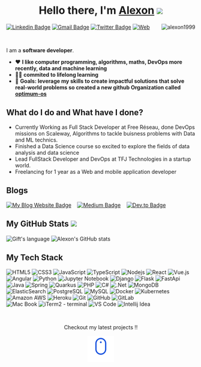 [website]: https://www.ualexon.com
[twitter]: https://twitter.com/jr_alexon
[linkedin]: https://www.linkedin.com/in/alexon-uthayakumar

# <center>Hello there, I'm [Alexon][website] <img src = "https://raw.githubusercontent.com/MartinHeinz/MartinHeinz/master/wave.gif" width = 30px></center>

[![Linkedin Badge](https://img.shields.io/badge/-alexon%20uthayakumar-blue?style=flat-square&logo=Linkedin&logoColor=white&link=https://www.linkedin.com/in/alexon-uthayakumar/)](https://www.linkedin.com/in/alexon-uthayakumar/)
[![Gmail Badge](https://img.shields.io/badge/-alexon.uthayakumar@gmail.com-c14438?style=flat-square&logo=Gmail&logoColor=white&link=mailto:alexon.uthayakumar@gmail.com)](mailto:alexon.uthayakumar@gmail.com)
[![Twitter Badge](https://img.shields.io/badge/-@jr_alexon-1ca0f1?style=flat-square&labelColor=1ca0f1&logo=twitter&logoColor=white&link=https://twitter.com/jr_alexon)](https://twitter.com/jr_alexon)
[![Web](https://img.shields.io/website?color=399E5A&style=flat-square&up_message=ualexon.com&url=https://ualexon.com/)](https://ualexon.com/)
<img align='right' src="https://komarev.com/ghpvc/?username=alexon1999&label=visitors&color=0e75b6&style=flat" alt="alexon1999" />

<br>

I am a **software developer**.

- ❤️ **I like computer programming, algorithms, maths, DevOps more recently, data and machine learning**
- 🧱🔨 **commited to lifelong learning**
- 🥅  **Goals: leverage my skills to create impactful solutions that solve real-world problems so created a new github Organization called [optimum-os](https://github.com/optimum-os)**


## What do I do and What have I done?

- Currently Working as Full Stack Developer at Free Réseau, done DevOps missions on Scaleway, Algorithms to tackle buisness problems with Data and ML technics.
- Finished a Data Science course so excited to explore the fields of data analysis and data science
- Lead FullStack Developer and DevOps at TFJ Technologies in a startup world.
- Freelancing for 1 year as a Web and mobile application developer

## Blogs
[![My Blog Website Badge](https://img.shields.io/badge/-blog.ualexon.com-007ACC?style=for-the-badge)](https://blog.ualexon.com) &nbsp;&nbsp;
[![Medium Badge](https://img.shields.io/badge/Medium-02b875?style=for-the-badge&logo=medium&logoColor=white)](https://medium.com/@ualexon) &nbsp;&nbsp;
[![Dev.tp Badge](https://img.shields.io/badge/dev.to-0A0A0A?style=for-the-badge&logo=devdotto&logoColor=white)](https://dev.to/ualexon)

 ##  My GitHub Stats <img src = "https://i.pinimg.com/originals/65/c4/f4/65c4f452571be1261e9c623f7da488ac.gif" width = 35px> 
 
 <div>
  <img align="center" src="https://github-readme-stats.vercel.app/api/top-langs?username=Alexon1999&langs_count=10&show_icons=true&locale=en&layout=compact&theme=light" alt="Gift's language"/>
  <img align="center" src="https://github-readme-stats.vercel.app/api?username=alexon1999&show_icons=true" alt="Alexon's GitHub stats" height="192px"  width="500px" />
</div>


## My Tech Stack

![HTML5](https://img.shields.io/badge/-HTML5-E34F26?style=flat-square&logo=html5&logoColor=white)
![CSS3](https://img.shields.io/badge/-CSS3-1572B6?style=flat-square&logo=css3)
![JavaScript](https://img.shields.io/badge/-JavaScript-F7DF1E?style=flat-square&logo=javascript&logoColor=black)
![TypeScript](https://img.shields.io/badge/-TypeScript-007ACC?style=flat-square&logo=typescript&logoColor=white)
![Nodejs](https://img.shields.io/badge/-Nodejs-43853D?style=flat-square&logo=Node.js&logoColor=white)
![React](https://img.shields.io/badge/-React-20232A?style=flat-square&logo=react)
![Vue.js](https://img.shields.io/badge/-Vue.js-35495E?style=flat-square&logo=vue.js)
![Angular](https://img.shields.io/badge/-Angular-DD0031?style=flat-square&logo=Angular)
![Python](https://img.shields.io/badge/-Python-3776AB?style=flat-square&logo=Python&logoColor=white)
![Jupyter Notebook](https://img.shields.io/badge/-Jupyter-white?style=flat-square&logo=Jupyter)
![Django](https://img.shields.io/badge/-Django-092E20?style=flat-square&logo=Django&logoColor=white)
![Flask](https://img.shields.io/badge/Flask-000000?style=flat-square&logo=flask&logoColor=white)
![FastApi](https://img.shields.io/badge/Fastapi-00C7B7?style=flat-square&logo=Fastapi&logoColor=white)
![Java](https://img.shields.io/badge/Java-ED8B00?style=flat-square&logo=openjdk&logoColor=white)
![Spring](https://img.shields.io/badge/Spring-6DB33F?style=flat-square&logo=spring&logoColor=white)
![Quarkus](https://img.shields.io/badge/Quarkus-4695EA?style=flat-square&logo=Quarkus&logoColor=white)
![PHP](https://img.shields.io/badge/PHP-777BB4?style=flat-square&logo=php&logoColor=white)
![C#](https://img.shields.io/badge/C%23-239120?style=flat-squar&logo=c-sharp&logoColor=white)
![.Net](https://img.shields.io/badge/.NET-5C2D91?style=flat-squar&logo=.net&logoColor=white)
![MongoDB](https://img.shields.io/badge/-MongoDB-4EA94B?style=flat-square&logo=mongodb&logoColor=white)
![ElasticSearch](https://img.shields.io/badge/-ElasticSearch-005571?style=flat-square&logo=elasticsearch)
![PostgreSQL](https://img.shields.io/badge/-PostgreSQL-316192?style=flat-square&logo=postgresql&logoColor=white)
![MySQL](https://img.shields.io/badge/-MySQL-005C84?style=flat-square&logo=mysql&logoColor=white)
![Docker](https://img.shields.io/badge/-Docker-003F8C?style=flat-square&logo=docker)
![Kubernetes](https://img.shields.io/badge/-Kubernetes-white?style=flat-square&logo=Kubernetes)
![Amazon AWS](https://img.shields.io/badge/Amazon%20AWS-232F3E?style=flat-square&logo=amazon-aws)
![Heroku](https://img.shields.io/badge/-Heroku-430098?style=flat-square&logo=heroku)
![Git](https://img.shields.io/badge/-Git-E44C30?style=flat-square&logo=git&logoColor=white)
![GitHub](https://img.shields.io/badge/-GitHub-100000?style=flat-square&logo=github&logoColor=white)
![GitLab](https://img.shields.io/badge/-GitLab-330F63?style=flat-square&logo=gitlab&logoColor=orange)
<br>
![Mac Book](https://img.shields.io/badge/mac%20os-000000?style=flat-square&logo=apple&logoColor=white)
![iTerm2 - terminal](	https://img.shields.io/badge/iTerm2-000000?style=flat-square&logo=iterm2&logoColor=white)
![VS Code](https://img.shields.io/badge/-VSCode-%23007ACC?style=flat-square&logo=visual-studio-code)
![Intellij Idea](https://img.shields.io/badge/-IntelliJ%20Idea-black?style=flat-square&logo=intellij-idea)

<br>

<div align="center">
 <p>Checkout my latest projects !!</p>
 <img src="mouse-scroll-down.gif" height="70px" width="70px" />
</div>
